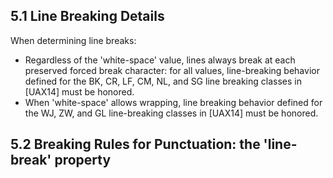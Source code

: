 ## 5.1 Line Breaking Details

When determining line breaks:

- Regardless of the 'white-space' value, lines always break at each preserved forced break character: for all values, line-breaking behavior defined for the BK, CR, LF, CM, NL, and SG line breaking classes in [UAX14] must be honored.
- When 'white-space' allows wrapping, line breaking behavior defined for the WJ, ZW, and GL line-breaking classes in [UAX14] must be honored.

## 5.2 Breaking Rules for Punctuation: the 'line-break' property

